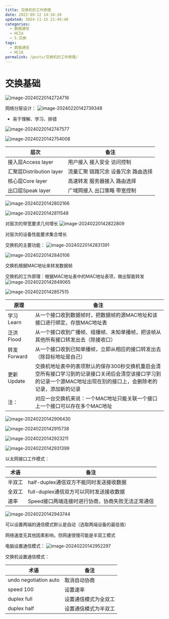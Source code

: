```yaml
---
title: 交换机的工作原理
date: 2022-09-12 14:34:10
updated: 2024-11-15 21:49:40
categories:
  - 数据通信
  - HCIA
  - 5.交换
tags:
  - 数据通信
  - HCIA
permalink: /posts/交换机的工作原理/
---
```

# 交换基础

![image-20240220142724716](交换机的工作原理/image-20240220142724716.png)

网络分层设计：
![image-20240220142739348](交换机的工作原理/image-20240220142739348.png)
- 易于理解、学习、排错

![image-20240220142747577](交换机的工作原理/image-20240220142747577.png)

![image-20240220142754008](交换机的工作原理/image-20240220142754008.png)

| 层次                     | 备注                                |
| ------------------------ | ----------------------------------- |
| 接入层Access layer       | 用户接入 接入安全 访问控制          |
| 汇聚层Distribution layer | 流量汇聚 链路冗余 设备冗余 路由选择 |
| 核心层Core layer         | 高速转发 服务器接入 路由选择        |
| 出口层Speak layer        | 广域网接入 出口策略 带宽控制        |

![image-20240220142802166](交换机的工作原理/image-20240220142802166.png)

![image-20240220142811548](交换机的工作原理/image-20240220142811548.png)

对层次的带宽要求几何增长
![image-20240220142822809](交换机的工作原理/image-20240220142822809.png)

对层次的设备性能要求集合增长

交换机的主要功能：
![image-20240220142831391](交换机的工作原理/image-20240220142831391.png)

![image-20240220142840106](交换机的工作原理/image-20240220142840106.png)

交换机根据MAC地址来转发数据帧

交换机的工作原理：根据MAC地址表中的MAC地址表项，做出智能转发
![image-20240220142849065](交换机的工作原理/image-20240220142849065.png)

![image-20240220142857515](交换机的工作原理/image-20240220142857515.png)

| 原理        | 备注                                                         |
| ----------- | ------------------------------------------------------------ |
| 学习 Learn  | 从一个接口收到数据帧时，把数据帧的源MAC地址和该接口进行绑定，存放MAC地址表 |
| 泛洪Flood   | 从一个接口收到广播帧、组播帧、未知单播帧，把该帧从其他所有接口转发出去（除接收口） |
| 转发Forward | 从一个接口收到已知单播帧，立即从相应的接口转发出去（除目标地址是自己） |
| 更新Update  | 交换机地址表中的表项默认的保存300秒交换机重启会清空所有接口学习到的记录接口关闭后会清空该接口学习到的记录一个源MAC地址出现在别的接口上，会删除老的记录，添加新的记录 |
| 注：        | 对应一台交换机来说：一个MAC地址只能关联一个接口上一个接口可以存在多个MAC地址 |

![image-20240220142906430](交换机的工作原理/image-20240220142906430.png)

![image-20240220142915738](交换机的工作原理/image-20240220142915738.png)

![image-20240220142923211](交换机的工作原理/image-20240220142923211.png)

![image-20240220142931399](交换机的工作原理/image-20240220142931399.png)

以太网接口工作模式：

| 术语   | 备注                                              |
| ------ | ------------------------------------------------- |
| 半双工 | half-duplex通信双方不能同时发送接收数据           |
| 全双工 | full-duplex通信双方可以同时发送接收数据           |
| 速率   | Speed接口两端连接时进行协商，协商失败无法正常通信 |

![image-20240220142943744](交换机的工作原理/image-20240220142943744.png)

可以设置两端的通信模式默认是自动（选取两端设备的最低值）

网络速度无其他因素影响，但网速很慢可能是半双工模式

电脑设置通信模式：
![image-20240220142952297](交换机的工作原理/image-20240220142952297.png)

交换机设置通信模式：

| 术语                  | 备注                 |
| --------------------- | -------------------- |
| undo negotiation auto | 取消自动协商         |
| speed 100             | 设置速率             |
| duplex full           | 设置通信模式为全双工 |
| duplex half           | 设置通信模式为半双工 |

